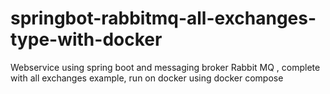 # springbot-rabbitmq-all-exchanges-type-with-docker
Webservice using spring boot and messaging broker Rabbit MQ , complete with all exchanges example, run on docker using docker compose
